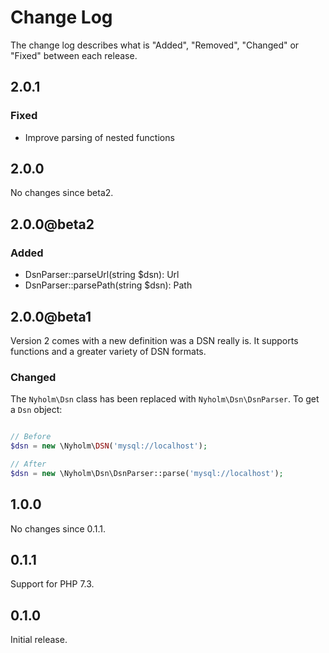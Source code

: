 # Change Log

The change log describes what is "Added", "Removed", "Changed" or "Fixed" between each release.

## 2.0.1

### Fixed

* Improve parsing of nested functions

## 2.0.0

No changes since beta2.

## 2.0.0@beta2

### Added

* DsnParser::parseUrl(string $dsn): Url
* DsnParser::parsePath(string $dsn): Path

## 2.0.0@beta1

Version 2 comes with a new definition was a DSN really is. It supports functions
and a greater variety of DSN formats.

### Changed

The `Nyholm\Dsn` class has been replaced with `Nyholm\Dsn\DsnParser`. To get a `Dsn`
object:

```php

// Before
$dsn = new \Nyholm\DSN('mysql://localhost');

// After
$dsn = new \Nyholm\Dsn\DsnParser::parse('mysql://localhost');
```

## 1.0.0

No changes since 0.1.1.

## 0.1.1

Support for PHP 7.3.

## 0.1.0

Initial release.
